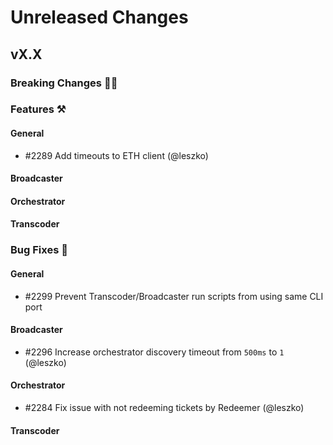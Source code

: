 # Unreleased Changes

## vX.X

### Breaking Changes 🚨🚨

### Features ⚒

#### General
- \#2289 Add timeouts to ETH client (@leszko)

#### Broadcaster

#### Orchestrator

#### Transcoder

### Bug Fixes 🐞

#### General
- \#2299 Prevent Transcoder/Broadcaster run scripts from using same CLI port

#### Broadcaster
- \#2296 Increase orchestrator discovery timeout from `500ms` to `1` (@leszko)

#### Orchestrator
- \#2284 Fix issue with not redeeming tickets by Redeemer (@leszko)

#### Transcoder
